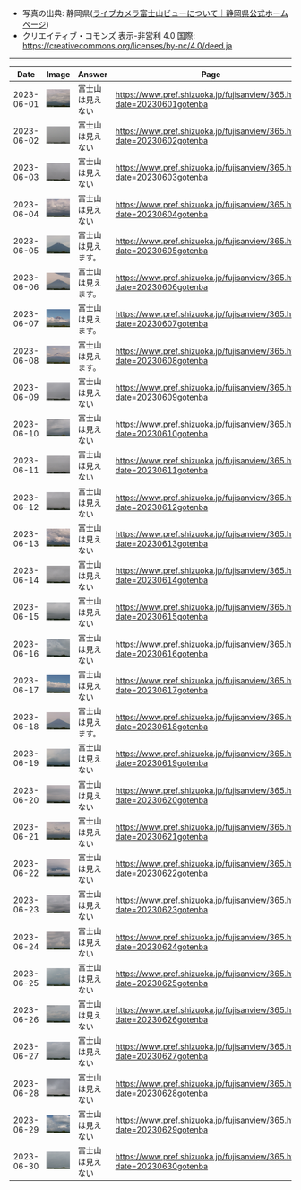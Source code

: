 - 写真の出典: 静岡県([ライブカメラ富士山ビューについて｜静岡県公式ホームページ](https://www.pref.shizuoka.jp/fujisanview/1044916.html))
- クリエイティブ・コモンズ 表示-非営利 4.0 国際: https://creativecommons.org/licenses/by-nc/4.0/deed.ja
---
| Date | Image | Answer | Page |
| --- | --- | --- | --- |
| 2023-06-01 | ![](../images/20230601.jpeg) |  富士山は見えない  | https://www.pref.shizuoka.jp/fujisanview/365.html?date=20230601gotenba |
| 2023-06-02 | ![](../images/20230602.jpeg) |  富士山は見えない  | https://www.pref.shizuoka.jp/fujisanview/365.html?date=20230602gotenba |
| 2023-06-03 | ![](../images/20230603.jpeg) |  富士山は見えない  | https://www.pref.shizuoka.jp/fujisanview/365.html?date=20230603gotenba |
| 2023-06-04 | ![](../images/20230604.jpeg) |  富士山は見えない  | https://www.pref.shizuoka.jp/fujisanview/365.html?date=20230604gotenba |
| 2023-06-05 | ![](../images/20230605.jpeg) |  富士山は見えます。  | https://www.pref.shizuoka.jp/fujisanview/365.html?date=20230605gotenba |
| 2023-06-06 | ![](../images/20230606.jpeg) |  富士山は見えます。  | https://www.pref.shizuoka.jp/fujisanview/365.html?date=20230606gotenba |
| 2023-06-07 | ![](../images/20230607.jpeg) |  富士山は見えます。  | https://www.pref.shizuoka.jp/fujisanview/365.html?date=20230607gotenba |
| 2023-06-08 | ![](../images/20230608.jpeg) |  富士山は見えます。  | https://www.pref.shizuoka.jp/fujisanview/365.html?date=20230608gotenba |
| 2023-06-09 | ![](../images/20230609.jpeg) |  富士山は見えない  | https://www.pref.shizuoka.jp/fujisanview/365.html?date=20230609gotenba |
| 2023-06-10 | ![](../images/20230610.jpeg) |  富士山は見えない  | https://www.pref.shizuoka.jp/fujisanview/365.html?date=20230610gotenba |
| 2023-06-11 | ![](../images/20230611.jpeg) |  富士山は見えない  | https://www.pref.shizuoka.jp/fujisanview/365.html?date=20230611gotenba |
| 2023-06-12 | ![](../images/20230612.jpeg) |  富士山は見えない  | https://www.pref.shizuoka.jp/fujisanview/365.html?date=20230612gotenba |
| 2023-06-13 | ![](../images/20230613.jpeg) |  富士山は見えない  | https://www.pref.shizuoka.jp/fujisanview/365.html?date=20230613gotenba |
| 2023-06-14 | ![](../images/20230614.jpeg) |  富士山は見えない  | https://www.pref.shizuoka.jp/fujisanview/365.html?date=20230614gotenba |
| 2023-06-15 | ![](../images/20230615.jpeg) |  富士山は見えない  | https://www.pref.shizuoka.jp/fujisanview/365.html?date=20230615gotenba |
| 2023-06-16 | ![](../images/20230616.jpeg) |  富士山は見えない  | https://www.pref.shizuoka.jp/fujisanview/365.html?date=20230616gotenba |
| 2023-06-17 | ![](../images/20230617.jpeg) |  富士山は見えない  | https://www.pref.shizuoka.jp/fujisanview/365.html?date=20230617gotenba |
| 2023-06-18 | ![](../images/20230618.jpeg) |  富士山は見えます。  | https://www.pref.shizuoka.jp/fujisanview/365.html?date=20230618gotenba |
| 2023-06-19 | ![](../images/20230619.jpeg) |  富士山は見えない  | https://www.pref.shizuoka.jp/fujisanview/365.html?date=20230619gotenba |
| 2023-06-20 | ![](../images/20230620.jpeg) |  富士山は見えない  | https://www.pref.shizuoka.jp/fujisanview/365.html?date=20230620gotenba |
| 2023-06-21 | ![](../images/20230621.jpeg) |  富士山は見えない  | https://www.pref.shizuoka.jp/fujisanview/365.html?date=20230621gotenba |
| 2023-06-22 | ![](../images/20230622.jpeg) |  富士山は見えない  | https://www.pref.shizuoka.jp/fujisanview/365.html?date=20230622gotenba |
| 2023-06-23 | ![](../images/20230623.jpeg) |  富士山は見えない  | https://www.pref.shizuoka.jp/fujisanview/365.html?date=20230623gotenba |
| 2023-06-24 | ![](../images/20230624.jpeg) |  富士山は見えない  | https://www.pref.shizuoka.jp/fujisanview/365.html?date=20230624gotenba |
| 2023-06-25 | ![](../images/20230625.jpeg) |  富士山は見えない  | https://www.pref.shizuoka.jp/fujisanview/365.html?date=20230625gotenba |
| 2023-06-26 | ![](../images/20230626.jpeg) |  富士山は見えない  | https://www.pref.shizuoka.jp/fujisanview/365.html?date=20230626gotenba |
| 2023-06-27 | ![](../images/20230627.jpeg) |  富士山は見えない  | https://www.pref.shizuoka.jp/fujisanview/365.html?date=20230627gotenba |
| 2023-06-28 | ![](../images/20230628.jpeg) |  富士山は見えない  | https://www.pref.shizuoka.jp/fujisanview/365.html?date=20230628gotenba |
| 2023-06-29 | ![](../images/20230629.jpeg) |  富士山は見えない  | https://www.pref.shizuoka.jp/fujisanview/365.html?date=20230629gotenba |
| 2023-06-30 | ![](../images/20230630.jpeg) |  富士山は見えない  | https://www.pref.shizuoka.jp/fujisanview/365.html?date=20230630gotenba |
